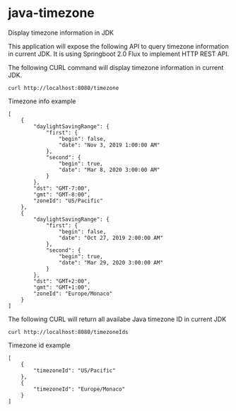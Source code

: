 # java-timezone
Display timezone information in JDK

This application will expose the following API to query timezone information in current JDK.
It is using Springboot 2.0 Flux to implement HTTP REST API.

The following CURL command will display timezone information in current JDK.
```
curl http://localhost:8080/timezone
```

Timezone info example
```
[
    {
        "daylightSavingRange": {
            "first": {
                "begin": false,
                "date": "Nov 3, 2019 1:00:00 AM"
            },
            "second": {
                "begin": true,
                "date": "Mar 8, 2020 3:00:00 AM"
            }
        },
        "dst": "GMT-7:00",
        "gmt": "GMT-8:00",
        "zoneId": "US/Pacific"
    },
    {
        "daylightSavingRange": {
            "first": {
                "begin": false,
                "date": "Oct 27, 2019 2:00:00 AM"
            },
            "second": {
                "begin": true,
                "date": "Mar 29, 2020 3:00:00 AM"
            }
        },
        "dst": "GMT+2:00",
        "gmt": "GMT+1:00",
        "zoneId": "Europe/Monaco"
    }
]
```


The following CURL will return all availabe Java timezone ID in current JDK
```
curl http://localhost:8080/timezoneIds
```


Timezone id example
```$xslt
[
    {
        "timezoneId": "US/Pacific"
    },
    {
        "timezoneId": "Europe/Monaco"
    }
]
```
